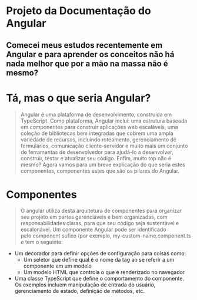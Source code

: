 # Projeto da Documentação do Angular
## Comecei meus estudos recentemente em Angular e para aprender os conceitos não há nada melhor que por a mão na massa não é mesmo?
# Tá, mas o que seria Angular?
> Angular é uma plataforma de desenvolvimento, construída em TypeScript.
> Como plataforma, Angular inclui: uma estrutura baseada em componentes para construir aplicações web escaláveis, uma coleção de bibliotecas bem integradas que cobrem uma ampla variedade de recursos, incluindo roteamento, gerenciamento de formulários, comunicação cliente-servidor e muito mais um conjunto de ferramentas de desenvolvedor para ajudá-lo a desenvolver, construir, testar e atualizar seu código. Enfim, muito top não é mesmo? Agora vamos para um breve explicação do que seria estes componentes, componentes estes que são os pilares do Angular.
# Componentes
> O angular utiliza desta arquitetura de componentes para organizar seu projeto em partes gerenciáveis e bem organizadas, com responsabilidades claras, para que seu código seja sustentável e escalonável. Um componente Angular pode ser identificado pelo component sufixo (por exemplo, my-custom-name.component.ts e tem o seguinte:
- Um decorador para definir opções de configuração para coisas como:
    - Um seletor que define qual é o nome da tag ao se referir a um componente em um modelo
    - Um modelo HTML que controla o que é renderizado no navegador
- Uma classe TypeScript que define o comportamento do componente. Os exemplos incluem manipulação de entrada do usuário, gerenciamento de estado, definição de métodos, etc.
